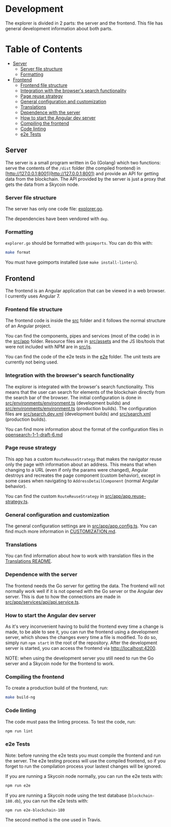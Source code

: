 # Development

The explorer is divided in 2 parts: the server and the frontend. This file has general development information about both parts.

# Table of Contents

<!-- MarkdownTOC levels="1,2,3,4,5" autolink="true" bracket="round" -->

- [Server](#Server)
	- [Server file structure](#server-file-structure)
	- [Formatting](#formatting)
- [Frontend](#frontend)
	- [Frontend file structure](#frontend-file-structure)
  - [Integration with the browser's search functionality](#integration-with-the-browser's-search-functionality)
  - [Page reuse strategy](#page-reuse-strategy)
  - [General configuration and customization](#general-configuration-and-customization)
  - [Translations](#translations)
  - [Dependence with the server](#dependence-with-the-server)
  - [How to start the Angular dev server](#how-to-start-the-angular-dev-server)
  - [Compiling the frontend](#compiling-the-frontend)
  - [Code linting](#code-linting)
  - [e2e Tests](#e2e-Tests)

<!-- /MarkdownTOC -->

## Server

The server is a small program written in Go (Golang) which two functions: serve the contents of the `/dist` folder (the compiled frontend) in [http://127.0.0.1:8001](http://127.0.0.1:8001) and provide an API for getting data from the blockchain. The API provided by the server is just a proxy that gets the data from a Skycoin node.

### Server file structure

The server has only one code file: [explorer.go](explorer.go).

The dependencies have been vendored with `dep`.

### Formatting

`explorer.go` should be formatted with `goimports`. You can do this with:

```sh
make format
```

You must have goimports installed (use `make install-linters`).

## Frontend

The frontend is an Angular application that can be viewed in a web browser. I currently uses Angular 7.

### Frontend file structure

The frontend code is inside the [src](src) folder and it follows the normal structure of an Angular project.

You can find the components, pipes and services (most of the code) in in the [src/app](src/app) folder. Resource files are in [src/assets](src/assets) and the JS libs/tools that were not included with NPM are in [src/js](src/js).

You can find the code of the e2e tests in the [e2e](e2e) folder. The unit tests are currently not being used.

### Integration with the browser's search functionality

The explorer is integrated with the browser's search functionality. This means that the user can search for elements of the blockchain directly from the search bar of the browser. The initial configuration is done in [src/environments/environment.ts](src/environments/environment.ts) (development builds) and  [src/environments/environment.ts](src/environments/environment.ts) (production builds). The configuration files are [src/search.dev.xml](src/search.dev.xmll) (development builds) and [src/search.xml](src/search.xml) (production builds).

You can find more information about the format of the configuration files in [opensearch-1-1-draft-6.md](https://github.com/dewitt/opensearch/blob/master/opensearch-1-1-draft-6.md)

### Page reuse strategy

This app has a custom `RouteReuseStrategy` that makes the navigator reuse only the page with information about an address. This means that when changing to a URL (even if only the params were changed), Angular destroys and recreates the page component (custom behavior), except in some cases when navigating to `AddressDetailComponent` (normal Angular behavior).

You can find the custom `RouteReuseStrategy` in [src/app/app.reuse-strategy.ts](src/app/app.reuse-strategy.ts).

### General configuration and customization

The general configuration settings are in [src/app/app.config.ts](src/app/app.config.ts). You can find much more information in [CUSTOMIZATION.md](CUSTOMIZATION.md).

### Translations

You can find information about how to work with translation files in the [Translations README](/src/assets/i18n/README.md).

### Dependence with the server

The frontend needs the Go server for getting the data. The frontend will not normally work well if it is not opened with the Go server or the Angular dev server. This is due to how the connections are made in [src/app/services/api/api.service.ts](src/app/services/api/api.service.ts).

### How to start the Angular dev server

As it's very inconvenient having to build the frontend evey time a change is made, to be able to see it, you can run the frontend using a development server, which shows the changes every time a file is modified. To do so, simply run `npm start` in the root of the repository. After the development server is started, you can access the frontend via [http://localhost:4200](http://localhost:4200).

NOTE: when using the development server you still need to run the Go server and a Skycoin node for the frontend to work.

### Compiling the frontend

To create a production build of the frontend, run:
```sh
make build-ng
```

### Code linting

The code must pass the linting process. To test the code, run:
```sh
npm run lint
```

### e2e Tests

Note: before running the e2e tests you must compile the frontend and run the server. The e2e testing process will use the compiled frontend, so if you forget to run the compilation process your lastest changes will be ignored.

If you are running a Skycoin node normally, you can run the e2e tests with:

```sh
npm run e2e
```

If you are running a Skycoin node using the test database (`blockchain-180.db`), you can run the e2e tests with:

```sh
npm run e2e-blockchain-180
```

The second method is the one used in Travis.
